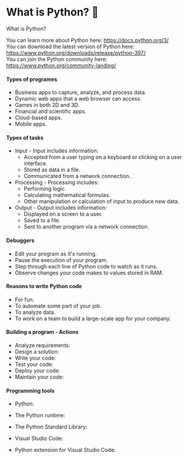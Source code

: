 # What is Python? 🐍
What is Python?

You can learn more about Python here: https://docs.python.org/3/ <br>
You can download the latest version of Python here: https://www.python.org/downloads/release/python-397/ <br>
You can join the Python community here: https://www.python.org/community-landing/ <br>

#### Types of programes
- Business apps to capture, analyze, and process data.
- Dynamic web apps that a web browser can access.
- Games in both 2D and 3D.
- Financial and scientific apps.
- Cloud-based apps.
- Mobile apps.

#### Types of tasks
- Input - Input includes information:
  - Accepted from a user typing on a keyboard or clicking on a user interface.
  - Stored as data in a file.
  - Communicated from a network connection.
- Processing - Processing includes:
  - Performing logic.
  - Calculating mathematical formulas.
  - Other manipulation or calculation of input to produce new data.
- Output - Output includes information:
  - Displayed on a screen to a user.
  - Saved to a file.
  - Sent to another program via a network connection.

#### Debuggers
- Edit your program as it's running.
- Pause the execution of your program.
- Step through each line of Python code to watch as it runs.
- Observe changes your code makes to values stored in RAM.

#### Reasons to write Python code
- For fun.
- To automate some part of your job.
- To analyze data.
- To work on a team to build a large-scale app for your company.

#### Building a program - Actions
- Analyze requirements: 
- Design a solution: 
- Write your code: 
- Test your code: 
- Deploy your code: 
- Maintain your code: 

#### Programming tools
- Python: 

- The Python runtime:

- The Python Standard Library:

- Visual Studio Code: 

- Python extension for Visual Studio Code: 
